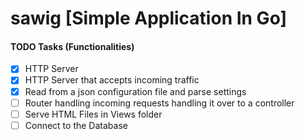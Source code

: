# sawig [Simple Application In Go]

#### TODO Tasks (Functionalities)

- [x] HTTP Server
- [x] HTTP Server that accepts incoming traffic
- [x] Read from a json configuration file and parse settings
- [ ] Router handling incoming requests handling it over to a controller
- [ ] Serve HTML Files in Views folder
- [ ] Connect to the Database
